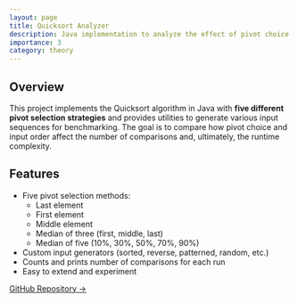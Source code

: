 ```yaml
---
layout: page
title: Quicksort Analyzer
description: Java implementation to analyze the effect of pivot choice in Quicksort
importance: 3
category: theory
---
```


## Overview

This project implements the Quicksort algorithm in Java with **five different pivot selection strategies** and provides utilities to generate various input sequences for benchmarking. The goal is to compare how pivot choice and input order affect the number of comparisons and, ultimately, the runtime complexity.

## Features

- Five pivot selection methods:
  - Last element
  - First element
  - Middle element
  - Median of three (first, middle, last)
  - Median of five (10%, 30%, 50%, 70%, 90%)
- Custom input generators (sorted, reverse, patterned, random, etc.)
- Counts and prints number of comparisons for each run
- Easy to extend and experiment

[GitHub Repository →](https://github.com/pinakirm/Quicksort-Analyzer)
